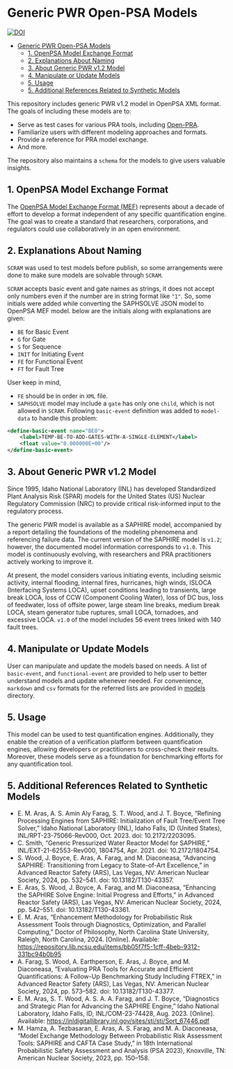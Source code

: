 # Generic PWR Open-PSA Models
[![DOI](https://zenodo.org/badge/DOI/10.5281/zenodo.14070453.svg)](https://doi.org/10.5281/zenodo.14070454)


<!-- TOC -->
* [Generic PWR Open-PSA Models](#generic-pwr-open-psa-models)
  * [1. OpenPSA Model Exchange Format](#1-openpsa-model-exchange-format)
  * [2. Explanations About Naming](#2-explanations-about-naming-)
  * [3. About Generic PWR v1.2 Model](#3-about-generic-pwr-v12-model)
  * [4. Manipulate or Update Models](#4-manipulate-or-update-models-)
  * [5. Usage](#5-usage)
  * [5. Additional References Related to Synthetic Models](#5-additional-references-related-to-synthetic-models)
<!-- TOC -->

This repository includes generic PWR v1.2 model in OpenPSA XML format. The goals of including these models are to:

- Serve as test cases for various PRA tools, including [Open-PRA](https://github.com/openpra-org/openpra-monorepo).
- Familiarize users with different modeling approaches and formats.
- Provide a reference for PRA model exchange.
- And more.

The repository also maintains a `schema` for the models to give users valuable insights. 

## 1. OpenPSA Model Exchange Format
The [OpenPSA Model Exchange Format (MEF)](https://open-psa.github.io/mef/index.html) 
represents about a decade of effort to develop a format independent of any specific 
quantification engine. The goal was to create a standard that researchers, corporations, and regulators could use collaboratively in an open environment.


## 2. Explanations About Naming 
```SCRAM``` was used to test models before publish, so some arrangements were done to make sure models are solvable through ```SCRAM```.

```SCRAM``` accepts basic event and gate names as strings, it does not accept only numbers even if the number are in string format like ```"1"```.
So, some initials were added while converting the SAPHSOLVE JSON model to OpenPSA MEF model. below are the initials along with explanations are given:

- ```BE``` for Basic Event
- ```G``` for Gate
- ```S``` for Sequence
- ```INIT``` for Initiating Event
- ```FE``` for Functional Event
- ```FT``` for Fault Tree

User keep in mind, 
- ```FE``` should be in order in ```XML``` file.
- ```SAPHSOLVE``` model may include a ```gate``` has only one ```child```, which is not allowed in ```SCRAM```.
Following `basic-event` definition was added to `model-data` to handle this problem:
```xml
<define-basic-event name="BE0">
    <label>TEMP-BE-TO-ADD-GATES-WITH-A-SINGLE-ELEMENT</label>
    <float value="0.000000E+00"/>
</define-basic-event>
```

## 3. About Generic PWR v1.2 Model
Since 1995, Idaho National Laboratory (INL) has developed Standardized Plant Analysis Risk (SPAR) models for the United States (US) Nuclear Regulatory Commission (NRC) to provide critical risk-informed input to the regulatory process.

The generic PWR model is available as a SAPHIRE model, accompanied by a report detailing the foundations of the modeling phenomena and referencing failure data. The current version of the SAPHIRE model is `v1.2`; however, the documented model information corresponds to `v1.0`. This model is continuously evolving, with researchers and PRA practitioners actively working to improve it. 

At present, the model considers various initiating events, including seismic activity, internal flooding, internal fires, hurricanes, high winds, ISLOCA (Interfacing Systems LOCA), upset conditions leading to transients, large break LOCA, loss of CCW (Component Cooling Water), loss of DC bus, loss of feedwater, loss of offsite power, large steam line breaks, medium break LOCA, steam generator tube ruptures, small LOCA, tornadoes, and excessive LOCA.
`v1.0` of the model includes 56 event trees linked with 140 fault trees.

## 4. Manipulate or Update Models 
User can manipulate and update the models based on needs. A list of `basic-event`, and `functional-event` are provided
to help user to better understand models and update whenever needed. For convenience, `markdown` and `csv` formats for the referred lists
are provided in [models](./models) directory.

## 5. Usage
This model can be used to test quantification engines. Additionally, they enable the creation of a verification platform between quantification engines, allowing developers or practitioners to cross-check their results. Moreover, these models serve as a foundation for benchmarking efforts for any quantification tool.


## 5. Additional References Related to Synthetic Models

- E. M. Aras, A. S. Amin Aly Farag, S. T. Wood, and J. T. Boyce, “Refining Processing Engines from SAPHIRE: Initialization of Fault Tree/Event Tree Solver,” Idaho National Laboratory (INL), Idaho Falls, ID (United States), INL/RPT-23-75066-Rev000, Oct. 2023. doi: 10.2172/2203095.
- C. Smith, “Generic Pressurized Water Reactor Model for SAPHIRE,” INL/EXT-21-62553-Rev000, 1804754, Apr. 2021. doi: 10.2172/1804754.
- S. Wood, J. Boyce, E. Aras, A. Farag, and M. Diaconeasa, “Advancing SAPHIRE: Transitioning from Legacy to State-of-Art Excellence,” in Advanced Reactor Safety (ARS), Las Vegas, NV: American Nuclear Society, 2024, pp. 532–541. doi: 10.13182/T130-43357.
- E. Aras, S. Wood, J. Boyce, A. Farag, and M. Diaconeasa, “Enhancing the SAPHIRE Solve Engine: Initial Progress and Efforts,” in Advanced Reactor Safety (ARS), Las Vegas, NV: American Nuclear Society, 2024, pp. 542–551. doi: 10.13182/T130-43361.
- E. M. Aras, “Enhancement Methodology for Probabilistic Risk Assessment Tools through Diagnostics, Optimization, and Parallel Computing,” Doctor of Philosophy, North Carolina State University, Raleigh, North Carolina, 2024. [Online]. Available: https://repository.lib.ncsu.edu/items/bb05f7f5-1cff-4beb-9312-331bc94b0b95
- A. Farag, S. Wood, A. Earthperson, E. Aras, J. Boyce, and M. Diaconeasa, “Evaluating PRA Tools for Accurate and Efficient Quantifications: A Follow-Up Benchmarking Study Including FTREX,” in Advanced Reactor Safety (ARS), Las Vegas, NV: American Nuclear Society, 2024, pp. 573–582. doi: 10.13182/T130-43377.
- E. M. Aras, S. T. Wood, A. S. A. A. Farag, and J. T. Boyce, “Diagnostics and Strategic Plan for Advancing the SAPHIRE Engine,” Idaho National Laboratory, Idaho Falls, ID, INL/COM-23-74428, Aug. 2023. [Online]. Available: https://inldigitallibrary.inl.gov/sites/sti/sti/Sort_67446.pdf
- M. Hamza, A. Tezbasaran, E. Aras, A. S. Farag, and M. A. Diaconeasa, “Model Exchange Methodology Between Probabilistic Risk Assessment Tools: SAPHIRE and CAFTA Case Study,” in 18th International Probabilistic Safety Assessment and Analysis (PSA 2023), Knoxville, TN: American Nuclear Society, 2023, pp. 150–158.


